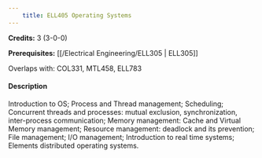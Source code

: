```yaml
---
    title: ELL405 Operating Systems
---
```

**Credits:** 3 (3-0-0)



**Prerequisites:** [[/Electrical Engineering/ELL305 | ELL305]]

Overlaps with: COL331, MTL458, ELL783

#### Description 
Introduction to OS; Process and Thread management; Scheduling; Concurrent threads and processes: mutual exclusion, synchronization, inter-process communication; Memory management: Cache and Virtual Memory management; Resource management: deadlock and its prevention; File management; I/O management; Introduction to real time systems; Elements distributed operating systems.